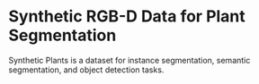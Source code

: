 # Synthetic RGB-D Data for Plant Segmentation

Synthetic Plants is a dataset for instance segmentation, semantic segmentation, and object detection tasks.